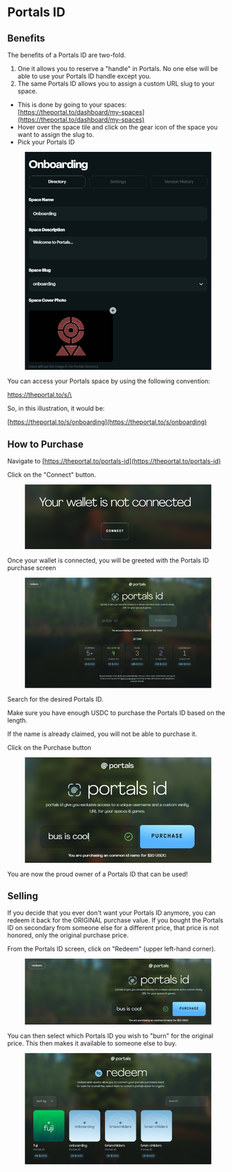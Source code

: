 # Portals ID

## Benefits

The benefits of a Portals ID are two-fold.

1. One it allows you to reserve a "handle" in Portals.  No one else will be able to use your Portals ID handle except you.
2. The same Portals ID allows you to assign a custom URL slug to your space. &#x20;

* This is done by going to your spaces: [https://theportal.to/dashboard/my-spaces](https://theportal.to/dashboard/my-spaces)
* Hover over the space tile and click on the gear icon of the space you want to assign the slug to.
* Pick your Portals ID

<figure><img src=".gitbook/assets/image (11).png" alt=""><figcaption></figcaption></figure>

You can access your Portals space by using the following convention:

https://theportal.to/s/\<Space Slug>

So, in this illustration, it would be:

[https://theportal.to/s/onboarding](https://theportal.to/s/onboarding)

## How to Purchase

Navigate to [https://theportal.to/portals-id](https://theportal.to/portals-id)

Click on the "Connect" button.

<figure><img src=".gitbook/assets/image (9).png" alt=""><figcaption></figcaption></figure>

Once your wallet is connected, you will be greeted with the Portals ID purchase screen

<figure><img src=".gitbook/assets/image (10).png" alt=""><figcaption></figcaption></figure>

Search for the desired Portals ID. &#x20;

Make sure you have enough USDC to purchase the Portals ID based on the length.

If the name is already claimed, you will not be able to purchase it.

Click on the Purchase button

<figure><img src=".gitbook/assets/image (12).png" alt=""><figcaption></figcaption></figure>

You are now the proud owner of a Portals ID that can be used!

## Selling

If you decide that you ever don't want your Portals ID anymore, you can redeem it back for the ORIGINAL purchase value.  If you bought the Portals ID on secondary from someone else for a different price, that price is not honored, only the original purchase price.

From the Portals ID screen, click on "Redeem" (upper left-hand corner).

<figure><img src=".gitbook/assets/image (13).png" alt=""><figcaption></figcaption></figure>

You can then select which Portals ID you wish to "burn" for the original price.  This then makes it available to someone else to buy.

<figure><img src=".gitbook/assets/image (14).png" alt=""><figcaption></figcaption></figure>

